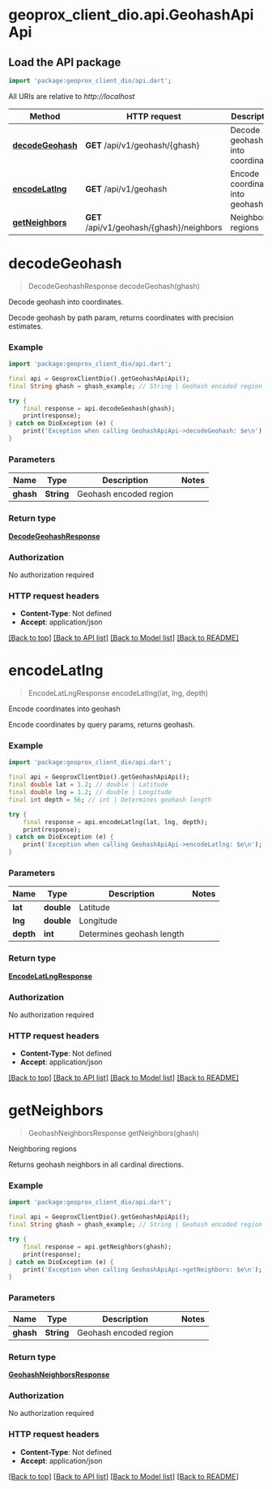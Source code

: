 # geoprox_client_dio.api.GeohashApiApi

## Load the API package
```dart
import 'package:geoprox_client_dio/api.dart';
```

All URIs are relative to *http://localhost*

Method | HTTP request | Description
------------- | ------------- | -------------
[**decodeGeohash**](GeohashApiApi.md#decodegeohash) | **GET** /api/v1/geohash/{ghash} | Decode geohash into coordinates.
[**encodeLatlng**](GeohashApiApi.md#encodelatlng) | **GET** /api/v1/geohash | Encode coordinates into geohash
[**getNeighbors**](GeohashApiApi.md#getneighbors) | **GET** /api/v1/geohash/{ghash}/neighbors | Neighboring regions


# **decodeGeohash**
> DecodeGeohashResponse decodeGeohash(ghash)

Decode geohash into coordinates.

Decode geohash by path param, returns coordinates with precision estimates.

### Example
```dart
import 'package:geoprox_client_dio/api.dart';

final api = GeoproxClientDio().getGeohashApiApi();
final String ghash = ghash_example; // String | Geohash encoded region

try {
    final response = api.decodeGeohash(ghash);
    print(response);
} catch on DioException (e) {
    print('Exception when calling GeohashApiApi->decodeGeohash: $e\n');
}
```

### Parameters

Name | Type | Description  | Notes
------------- | ------------- | ------------- | -------------
 **ghash** | **String**| Geohash encoded region | 

### Return type

[**DecodeGeohashResponse**](DecodeGeohashResponse.md)

### Authorization

No authorization required

### HTTP request headers

 - **Content-Type**: Not defined
 - **Accept**: application/json

[[Back to top]](#) [[Back to API list]](../README.md#documentation-for-api-endpoints) [[Back to Model list]](../README.md#documentation-for-models) [[Back to README]](../README.md)

# **encodeLatlng**
> EncodeLatLngResponse encodeLatlng(lat, lng, depth)

Encode coordinates into geohash

Encode coordinates by query params, returns geohash.

### Example
```dart
import 'package:geoprox_client_dio/api.dart';

final api = GeoproxClientDio().getGeohashApiApi();
final double lat = 1.2; // double | Latitude
final double lng = 1.2; // double | Longitude
final int depth = 56; // int | Determines geohash length

try {
    final response = api.encodeLatlng(lat, lng, depth);
    print(response);
} catch on DioException (e) {
    print('Exception when calling GeohashApiApi->encodeLatlng: $e\n');
}
```

### Parameters

Name | Type | Description  | Notes
------------- | ------------- | ------------- | -------------
 **lat** | **double**| Latitude | 
 **lng** | **double**| Longitude | 
 **depth** | **int**| Determines geohash length | 

### Return type

[**EncodeLatLngResponse**](EncodeLatLngResponse.md)

### Authorization

No authorization required

### HTTP request headers

 - **Content-Type**: Not defined
 - **Accept**: application/json

[[Back to top]](#) [[Back to API list]](../README.md#documentation-for-api-endpoints) [[Back to Model list]](../README.md#documentation-for-models) [[Back to README]](../README.md)

# **getNeighbors**
> GeohashNeighborsResponse getNeighbors(ghash)

Neighboring regions

Returns geohash neighbors in all cardinal directions.

### Example
```dart
import 'package:geoprox_client_dio/api.dart';

final api = GeoproxClientDio().getGeohashApiApi();
final String ghash = ghash_example; // String | Geohash encoded region

try {
    final response = api.getNeighbors(ghash);
    print(response);
} catch on DioException (e) {
    print('Exception when calling GeohashApiApi->getNeighbors: $e\n');
}
```

### Parameters

Name | Type | Description  | Notes
------------- | ------------- | ------------- | -------------
 **ghash** | **String**| Geohash encoded region | 

### Return type

[**GeohashNeighborsResponse**](GeohashNeighborsResponse.md)

### Authorization

No authorization required

### HTTP request headers

 - **Content-Type**: Not defined
 - **Accept**: application/json

[[Back to top]](#) [[Back to API list]](../README.md#documentation-for-api-endpoints) [[Back to Model list]](../README.md#documentation-for-models) [[Back to README]](../README.md)

